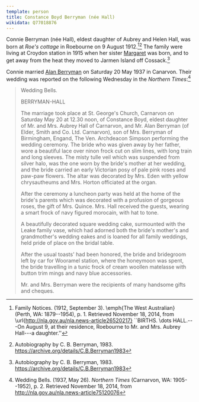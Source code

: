```yaml
---
template: person
title: Constance Boyd Berryman (née Hall)
wikidata: Q77018876
---
```


Connie Berryman (née Hall), eldest daughter of Aubrey and Helen Hall,
was born at *Roe's cottage* in Roebourne on 9 August 1912.[^ConnieBirthNotice][^Connie1983]
The family were living at Croydon station in 1915 when her sister [Margaret](./helen-margaret-hall.html) was born,
and to get away from the heat they moved to Jarmen Island off Cossack.[^Connie1983]

Connie married [Alan Berryman](./alan-louis-mathew-berryman.html) on Saturday 20 May 1937 in Canarvon.
Their wedding was reported on the following Wednesday in the *Northern Times*:[^ConnieWedding]

> Wedding Bells.
>
> BERRYMAN-HALL
>
> The marriage took place at St. George's Church, Carnarvon on Saturday May 20 at 12.30 noon, of Constance Boyd, eldest
> daughter of Mr. and Mrs. Aubrey Hall of Carnarvon, and Mr. Alan Berryman (of Elder, Smith and Co. Ltd. Carnarvon),
> son of Mrs. Berryman of Birmingham, Engand, The Ven. Archdeacon Simpson performing the wedding ceremony.
> The bride who was given away by her father, wore a beautiful lace over ninon frock cut on slim lines, with long train and long sleeves. The misty tulle veil which was suspended from silver halo, was the one worn by the bride's mother at her wedding, and the bride carried an early Victorian posy of pale pink roses and paw-paw flowers. The altar was decorated by Mrs. Eden with yellow chrysautheums and Mrs. Horton officiated at the organ.
>
> After the ceremony a luncheon party was held at the home of the bride's parents which was decorated with a     profusion of gorgeous roses, the gift of Mrs. Quince. Mrs. Hall received the guests, wearing a smart frock of navy figured morocain, with hat to tone.
>
> A beautifully decorated square wedding cake, surmounted with the Leake family vase, which had adorned both the bride's mother's and grandmother's wedding eakes and is loaned for all family weddings, held pride of place on the bridal table.
>
> After the usual toasts' had been honored, the bride and bridegroom left by car for Wooramel station, where the honeymoon was spent, the bride travelling in a tunic frock of cream woollen matelasse with button trim mings and navy blue accessories.
>
> Mr. and Mrs. Berryman were the recipients of many handsome gifts and cheques.

[^ConnieWedding]:
	Wedding Bells. (1937, May 26). *Northern Times* (Carnarvon, WA: 1905--1952), p. 2.
	Retrieved November 18, 2014, from http://nla.gov.au/nla.news-article75120076

[^Connie1983]: Autobiography by C. B. Berryman, 1983. https://archive.org/details/C.B.Berryman1983

[^ConnieBirthNotice]:
	Family Notices. (1912, September 3). \emph{The West Australian} (Perth, WA: 1879--1954), p. 1.
	Retrieved November 18, 2014, from \url{http://nla.gov.au/nla.news-article26520217}
	``BIRTHS. \dots HALL.---On August 9, at their residence, Roebourne to Mr. and Mrs. Aubrey Hall---a daughter.''

[^Connie1983OralHistory]:
	Oral history interview with Constance Berryman, 1983.
	\url{https://archive.org/details/SLWA_b1794680/}
